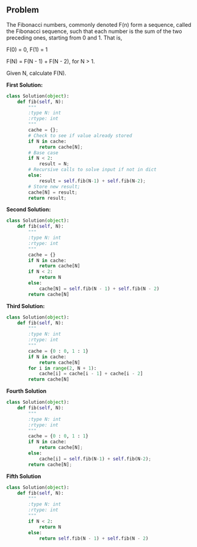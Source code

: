 ## Problem

The Fibonacci numbers, commonly denoted F(n) form a sequence, called the Fibonacci sequence, such that each number is the sum of the two preceding ones, starting from 0 and 1. That is,

F(0) = 0,   F(1) = 1


F(N) = F(N - 1) + F(N - 2), for N > 1.

Given N, calculate F(N).

**First Solution:**
```python
class Solution(object):
    def fib(self, N):
        """
        :type N: int
        :rtype: int
        """
        cache = {};
        # Check to see if value already stored
        if N in cache:
            return cache[N];
        # Base case
        if N < 2:
            result = N;
        # Recursive calls to solve input if not in dict
        else:
            result = self.fib(N-1) + self.fib(N-2);
        # Store new result;
        cache[N] = result;
        return result;
```

**Second Solution:**
```python
class Solution(object):
    def fib(self, N):
        """
        :type N: int
        :rtype: int
        """
        cache = {}
        if N in cache:
            return cache[N]
        if N < 2:
            return N
        else:
            cache[N] = self.fib(N - 1) + self.fib(N - 2)
        return cache[N]
```

**Third Solution:**
```python
class Solution(object):
    def fib(self, N):
        """
        :type N: int
        :rtype: int
        """
        cache = {0 : 0, 1 : 1}
        if N in cache:
            return cache[N]
        for i in range(2, N + 1):
            cache[i] = cache[i - 1] + cache[i - 2]
        return cache[N]
```

**Fourth Solution**
```python
class Solution(object):
    def fib(self, N):
        """
        :type N: int
        :rtype: int
        """
        cache = {0 : 0, 1 : 1}
        if N in cache:
            return cache[N];
        else:
            cache[i] = self.fib(N-1) + self.fib(N-2);
        return cache[N];
```

**Fifth Solution**
```python
class Solution(object):
    def fib(self, N):
        """
        :type N: int
        :rtype: int
        """
        if N < 2:
            return N
        else:
            return self.fib(N - 1) + self.fib(N - 2)
```
